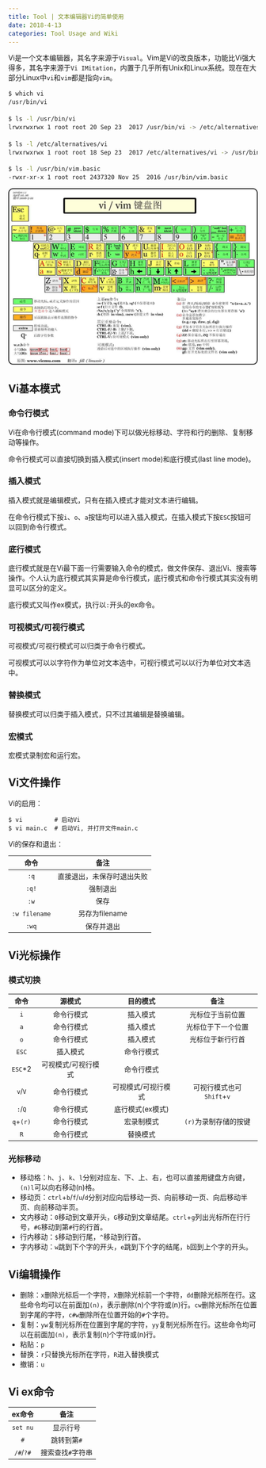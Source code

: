 ```yaml
---
title: Tool | 文本编辑器Vi的简单使用
date: 2018-4-13
categories: Tool Usage and Wiki
---
```


Vi是一个文本编辑器，其名字来源于`Visual`。Vim是Vi的改良版本，功能比Vi强大得多，其名字来源于`Vi IMitation`，内置于几乎所有Unix和Linux系统。现在在大部分Linux中`vi`和`vim`都是指向`vim`。

<!-- more -->

```sh
$ which vi
/usr/bin/vi

$ ls -l /usr/bin/vi
lrwxrwxrwx 1 root root 20 Sep 23  2017 /usr/bin/vi -> /etc/alternatives/vi

$ ls -l /etc/alternatives/vi
lrwxrwxrwx 1 root root 18 Sep 23  2017 /etc/alternatives/vi -> /usr/bin/vim.basic

$ ls -l /usr/bin/vim.basic
-rwxr-xr-x 1 root root 2437320 Nov 25  2016 /usr/bin/vim.basic
```

![vi-keyboard](first-vi/vi-keyboard.png)

## Vi基本模式

### 命令行模式

Vi在命令行模式(command mode)下可以做光标移动、字符和行的删除、复制移动等操作。

命令行模式可以直接切换到插入模式(insert mode)和底行模式(last line mode)。

### 插入模式

插入模式就是编辑模式，只有在插入模式才能对文本进行编辑。

在命令行模式下按`i`、`o`、`a`按钮均可以进入插入模式，在插入模式下按`ESC`按钮可以回到命令行模式。

### 底行模式

底行模式就是在Vi最下面一行需要输入命令的模式，做文件保存、退出Vi、搜索等操作。个人认为底行模式其实算是命令行模式，底行模式和命令行模式其实没有明显可以区分的定义。

底行模式又叫作ex模式，执行以`:`开头的ex命令。

### 可视模式/可视行模式

可视模式/可视行模式可以归类于命令行模式。

可视模式可以以字符作为单位对文本选中，可视行模式可以以行为单位对文本选中。

### 替换模式

替换模式可以归类于插入模式，只不过其编辑是替换编辑。

### 宏模式

宏模式录制宏和运行宏。

## Vi文件操作

Vi的启用：

```
$ vi         # 启动Vi
$ vi main.c  # 启动Vi, 并打开文件main.c
```

Vi的保存和退出：

|     命令      |            备注            |
| :-----------: | :------------------------: |
|     `:q`      | 直接退出，未保存时退出失败 |
|     `:q!`     |          强制退出          |
|     `:w`      |            保存            |
| `:w filename` |       另存为filename       |
|     `:wq`     |         保存并退出         |

## Vi光标操作

### 模式切换

|   命令    |       源模式        |      目的模式       |           备注            |
| :-------: | :-----------------: | :-----------------: | :-----------------------: |
|    `i`    |     命令行模式      |      插入模式       |     光标位于当前位置      |
|    `a`    |     命令行模式      |      插入模式       |    光标位于下一个位置     |
|    `o`    |     命令行模式      |      插入模式       |     光标位于新行行首      |
|   `ESC`   |      插入模式       |     命令行模式      |                           |
|  `ESC`*2  | 可视模式/可视行模式 |     命令行模式      |                           |
|  `v`/`V`  |     命令行模式      | 可视模式/可视行模式 | 可视行模式也可`Shift`+`v` |
|  `:`/`Q`  |     命令行模式      |  底行模式(ex模式)   |                           |
| `q`+`(r)` |     命令行模式      |     宏录制模式      |   `(r)`为录制存储的按键   |
|    `R`    |     命令行模式      |      替换模式       |                           |

### 光标移动

* 移动格：`h`、`j`、`k`、`l`分别对应左、下、上、右，也可以直接用键盘方向键，`(n)l`可以向右移动(n)格。
* 移动页：`ctrl`+`b`/`f`/`u`/`d`分别对应向后移动一页、向前移动一页、向后移动半页、向前移动半页。
* 文内移动：`0`移动到文章开头，`G`移动到文章结尾。`ctrl`+`g`列出光标所在行行号，`#G`移动到第`#`行的行首。
* 行内移动：`$`移动到行尾，`^`移动到行首。 
* 字内移动：`w`跳到下个字的开头，`e`跳到下个字的结尾，`b`回到上个字的开头。


## Vi编辑操作

* 删除：`x`删除光标后一个字符，`X`删除光标前一个字符，`dd`删除光标所在行。这些命令均可以在前面加`(n)`，表示删除(n)个字符或(n)行。`cw`删除光标所在位置到字尾的字符，`c#w`删除所在位置开始的`#`个字符。
* 复制：`yw`复制光标所在位置到字尾的字符，`yy`复制光标所在行。这些命令均可以在前面加`(n)`，表示复制(n)个字符或(n)行。
* 粘贴：`p`
* 替换：`r`只替换光标所在字符，`R`进入替换模式
* 撤销：`u`


## Vi ex命令

|  ex命令   |       备注        |
| :-------: | :---------------: |
| `set nu`  |     显示行号      |
|    `#`    |    跳转到第`#`    |
| `/#`/`?#` | 搜索查找`#`字符串 |


